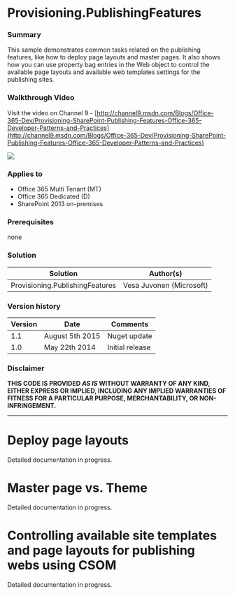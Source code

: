 # Provisioning.PublishingFeatures #

### Summary ###
This sample demonstrates common tasks related on the publishing features, like how to deploy page layouts and master pages. It also shows how you can use property bag entries in the Web object to control the available page layouts and available web templates settings for the publishing sites. 

### Walkthrough Video ###
Visit the video on Channel 9 - [http://channel9.msdn.com/Blogs/Office-365-Dev/Provisioning-SharePoint-Publishing-Features-Office-365-Developer-Patterns-and-Practices](http://channel9.msdn.com/Blogs/Office-365-Dev/Provisioning-SharePoint-Publishing-Features-Office-365-Developer-Patterns-and-Practices)

![](http://i.imgur.com/kSjVvSl.png)

### Applies to ###
-  Office 365 Multi Tenant (MT)
-  Office 365 Dedicated (D)
-  SharePoint 2013 on-premises

### Prerequisites ###
none

### Solution ###
Solution | Author(s)
---------|----------
Provisioning.PublishingFeatures | Vesa Juvonen (Microsoft)

### Version history ###
Version  | Date | Comments
---------| -----| --------
1.1  | August 5th 2015 | Nuget update
1.0  | May 22th 2014 | Initial release

### Disclaimer ###
**THIS CODE IS PROVIDED *AS IS* WITHOUT WARRANTY OF ANY KIND, EITHER EXPRESS OR IMPLIED, INCLUDING ANY IMPLIED WARRANTIES OF FITNESS FOR A PARTICULAR PURPOSE, MERCHANTABILITY, OR NON-INFRINGEMENT.**


----------

# Deploy page layouts #
Detailed documentation in progress.


# Master page vs. Theme #
Detailed documentation in progress.


# Controlling available site templates and page layouts for publishing webs using CSOM #
Detailed documentation in progress.
